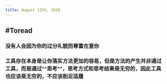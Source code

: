 ```yaml
---
title: August 12th, 2020
---
```


## #Toread
### 没有人会因为你的过分礼貌而尊重在意你

### 工具存在本身是让你落实方法更加的容易，但是方法的产生并非通过工具，而是通过^^思考^^，思考方式和思考结果是无穷的，因此工具也应该是无穷的，不应该削足适履
